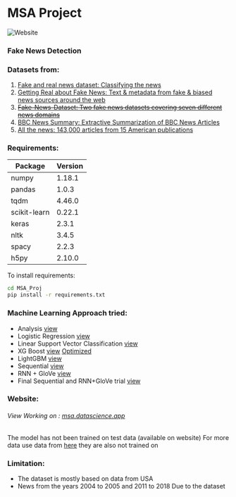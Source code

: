 # MSA Project
![Website](https://img.shields.io/website?down_color=red&down_message=Offline&up_color=green&up_message=UP&url=https%3A%2F%2Fdatascience.app)

### Fake News Detection

### Datasets from:
1. [Fake and real news dataset: Classifying the news](https://www.kaggle.com/clmentbisaillon/fake-and-real-news-dataset/)
2. [Getting Real about Fake News: Text & metadata from fake & biased news sources around the web](https://www.kaggle.com/mrisdal/fake-news)
3. ~~[Fake-News-Dataset: Two fake news datasets covering seven different news domains](https://www.kaggle.com/sumanthvrao/fakenewsdataset)~~
4. [BBC News Summary: Extractive Summarization of BBC News Articles ](https://www.kaggle.com/pariza/bbc-news-summary)
5. [All the news: 143,000 articles from 15 American publications](https://www.kaggle.com/snapcrack/all-the-news)

### Requirements:
| Package | Version |
| ------ | ------ |
| numpy | 1.18.1 |
| pandas | 1.0.3 |
| tqdm | 4.46.0 |
| scikit-learn | 0.22.1 |
| keras | 2.3.1 |
| nltk | 3.4.5 |
| spacy | 2.2.3 |
| h5py | 2.10.0 |


To install requirements:
```sh
cd MSA_Proj
pip install -r requirements.txt
```

### Machine Learning Approach tried:
 - Analysis [view](https://github.com/Mohnish226/MSA_Proj/blob/master/Analysis.ipynb)
 - Logistic Regression [view](https://github.com/Mohnish226/MSA_Proj/blob/master/Basic%20Machine%20Learning.ipynb)
 - Linear Support Vector Classification [view](https://github.com/Mohnish226/MSA_Proj/blob/master/Basic%20Machine%20Learning.ipynb)
 - XG Boost [view](https://github.com/Mohnish226/MSA_Proj/blob/master/Basic%20Machine%20Learning.ipynb) [Optimized](https://github.com/Mohnish226/MSA_Proj/blob/master/XGBoost.ipynb)
 - LightGBM [view](https://github.com/Mohnish226/MSA_Proj/blob/master/Basic%20Machine%20Learning.ipynb)
 - Sequential [view](https://github.com/Mohnish226/MSA_Proj/blob/master/Sequential.ipynb)
 - RNN + GloVe [view](https://github.com/Mohnish226/MSA_Proj/blob/master/GloVe.ipynb)
 - Final Sequential and RNN+GloVe trial [view](https://github.com/Mohnish226/MSA_Proj/blob/master/final-Sequential.ipynb)

### Website:

###### View Working on : [msa.datascience.app](https://msa.datascience.app)
The model has not been trained on test data (available on website)
For more data use data from [here](https://github.com/Mohnish226/MSA_Proj/tree/master/test_data) they are also not trained on

### Limitation:
 - The dataset is mostly based on data from USA
 - News from the years 2004 to 2005 and 2011 to 2018 Due to the dataset
